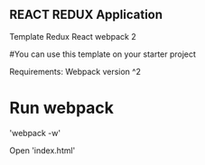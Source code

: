 ## REACT REDUX Application
Template Redux React webpack 2 

#You can use this template on your starter project

Requirements: Webpack version ^2

# Run webpack 
'webpack -w'

Open 'index.html'




